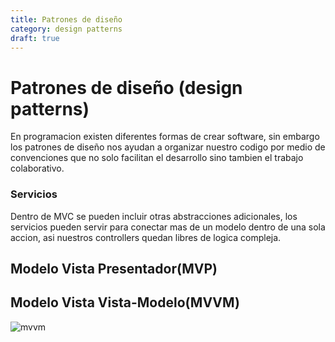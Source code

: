 ```yaml
---
title: Patrones de diseño
category: design patterns
draft: true
---
```


# Patrones de diseño (design patterns)

En programacion existen diferentes formas de crear software, sin embargo los patrones de diseño nos ayudan a organizar nuestro codigo por medio de convenciones que no solo facilitan el desarrollo sino tambien el trabajo colaborativo.

### Servicios

Dentro de MVC se pueden incluir otras abstracciones adicionales, los servicios pueden servir para conectar mas de un modelo dentro de una sola accion, asi nuestros controllers quedan libres de logica compleja.

## Modelo Vista Presentador(MVP)

## Modelo Vista Vista-Modelo(MVVM)
![mvvm](https://user-images.githubusercontent.com/214138/31826768-90427e3a-b57b-11e7-8bca-ad793349dcf7.png)
